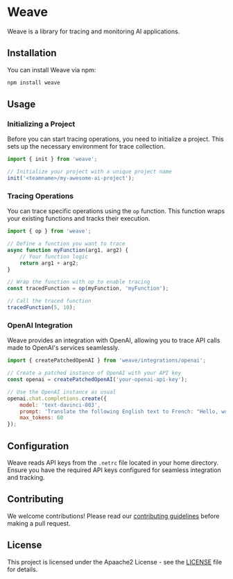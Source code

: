 # Weave

Weave is a library for tracing and monitoring AI applications.

## Installation

You can install Weave via npm:

```bash
npm install weave
```

## Usage

### Initializing a Project

Before you can start tracing operations, you need to initialize a project. This sets up the necessary environment for trace collection.

```javascript
import { init } from 'weave';

// Initialize your project with a unique project name
init('<teamname>/my-awesome-ai-project');
```

### Tracing Operations

You can trace specific operations using the `op` function. This function wraps your existing functions and tracks their execution.

```javascript
import { op } from 'weave';

// Define a function you want to trace
async function myFunction(arg1, arg2) {
    // Your function logic
    return arg1 + arg2;
}

// Wrap the function with op to enable tracing
const tracedFunction = op(myFunction, 'myFunction');

// Call the traced function
tracedFunction(5, 10);
```

### OpenAI Integration

Weave provides an integration with OpenAI, allowing you to trace API calls made to OpenAI's services seamlessly.

```javascript
import { createPatchedOpenAI } from 'weave/integrations/openai';

// Create a patched instance of OpenAI with your API key
const openai = createPatchedOpenAI('your-openai-api-key');

// Use the OpenAI instance as usual
openai.chat.completions.create({
    model: 'text-davinci-003',
    prompt: 'Translate the following English text to French: "Hello, world!"',
    max_tokens: 60
});
```


## Configuration

Weave reads API keys from the `.netrc` file located in your home directory. Ensure you have the required API keys configured for seamless integration and tracking.

## Contributing

We welcome contributions! Please read our [contributing guidelines](CONTRIBUTING.md) before making a pull request.

## License

This project is licensed under the Apaache2 License - see the [LICENSE](../LICENSE) file for details.
